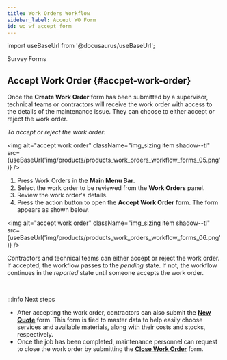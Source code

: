 ```yaml
---
title: Work Orders Workflow
sidebar_label: Accept WO Form
id: wo_wf_accept_form
---
```


import useBaseUrl from '@docusaurus/useBaseUrl'; 

<span className="hero__title">Survey Forms</span>
<br/>

## Accept Work Order {#accpet-work-order}

Once the **Create Work Order** form has been submitted by a supervisor, technical teams or contractors will receive the work order with access to the details of the maintenance issue. They can choose to either accept or reject the work order.

<div className="alert alert--primary">

_To accept or reject the work order:_

<img alt="accept work order" className="img_sizing item shadow--tl" src={useBaseUrl('img/products/products_work_orders_workflow_forms_05.png')} />
<br/>

1. Press <span className="badge badge--primary">Work Orders</span> in the **Main Menu Bar**.
2. Select the work order to be reviewed from the **Work Orders** panel.
3. Review the work order's details.
4. Press the action button to open the **Accept Work Order** form. The form appears as shown below.

<img alt="accept work order" className="img_sizing item shadow--tl" src={useBaseUrl('img/products/products_work_orders_workflow_forms_06.png')} />
<br/>

Contractors and technical teams can either accept or reject the work order. If accepted, the workflow passes to the _pending_ state. If not, the workflow continues in the _reported_ state until someone accepts the work order.

</div>
<br/>

:::info Next steps
- After accepting the work order, contractors can also submit the [**New Quote**](/docs/products/workflows/budget_management/overview) form. This form is tied to master data to help easily choose services and available materials, along with their costs and stocks, respectively.
- Once the job has been completed, maintenance personnel can request to close the work order by submitting the [**Close Work Order**](/docs/products/workflows/work_orders/surveys-close-wo) form.
